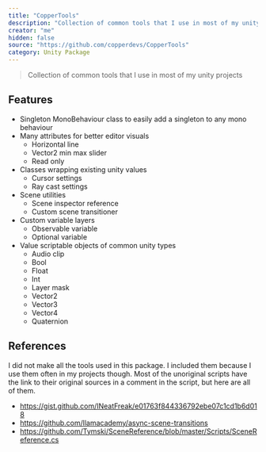 ```yaml
---
title: "CopperTools"
description: "Collection of common tools that I use in most of my unity projects"
creator: "me"
hidden: false
source: "https://github.com/copperdevs/CopperTools"
category: Unity Package
---
```


> Collection of common tools that I use in most of my unity projects

## Features

- Singleton MonoBehaviour class to easily add a singleton to any mono behaviour
- Many attributes for better editor visuals
  - Horizontal line
  - Vector2 min max slider
  - Read only
- Classes wrapping existing unity values
  - Cursor settings
  - Ray cast settings
- Scene utilities
  - Scene inspector reference
  - Custom scene transitioner
- Custom variable layers
  - Observable variable
  - Optional variable
- Value scriptable objects of common unity types
  - Audio clip
  - Bool
  - Float
  - Int
  - Layer mask
  - Vector2
  - Vector3
  - Vector4
  - Quaternion

## References

I did not make all the tools used in this package. I included them because I use them often in my projects though. Most
of the unoriginal scripts have the link to their original sources in a comment in the script, but here are all of them.

- https://gist.github.com/INeatFreak/e01763f844336792ebe07c1cd1b6d018
- https://github.com/llamacademy/async-scene-transitions
- https://github.com/Tymski/SceneReference/blob/master/Scripts/SceneReference.cs

